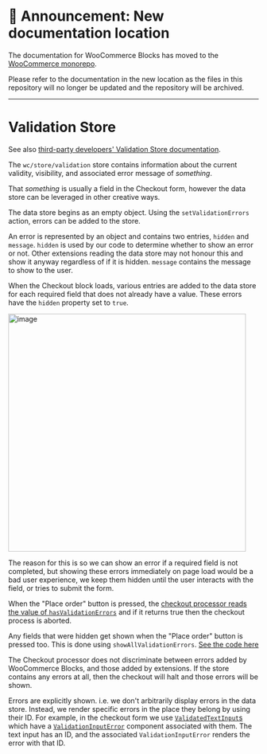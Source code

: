 # 📣 Announcement: New documentation location

The documentation for WooCommerce Blocks has moved to the [WooCommerce monorepo](https://github.com/woocommerce/woocommerce/tree/trunk/plugins/woocommerce-blocks/docs/).

Please refer to the documentation in the new location as the files in this repository will no longer be updated and the repository will be archived.

---

# Validation Store <!-- omit in toc -->

See also [third-party developers' Validation Store documentation](../../third-party-developers/extensibility/data-store/validation.md).

The `wc/store/validation` store contains information about the current validity, visibility, and associated error message of _something_.

That _something_ is usually a field in the Checkout form, however the data store can be leveraged in other creative ways.

The data store begins as an empty object. Using the `setValidationErrors` action, errors can be added to the store.

An error is represented by an object and contains two entries, `hidden` and `message`. `hidden` is used by our code to determine whether to show an error or not. Other extensions reading the data store may not honour this and show it anyway regardless of if it is hidden. `message` contains the message to show to the user.

When the Checkout block loads, various entries are added to the data store for each required field that does not already have a value. These errors have the `hidden` property set to `true`.

<img width="478" alt="image" src="https://user-images.githubusercontent.com/5656702/210558764-cc271b30-03a0-444f-8cac-4c16179c8165.png">

The reason for this is so we can show an error if a required field is not completed, but showing these errors immediately on page load would be a bad user experience, we keep them hidden until the user interacts with the field, or tries to submit the form.

When the "Place order" button is pressed, the [checkout processor reads the value of `hasValidationErrors`](https://github.com/woocommerce/woocommerce-blocks/blob/4ead2e9a6ee567a3a868feae988c6c21edd00d12/assets/js/base/context/providers/cart-checkout/checkout-processor.ts#L160) and if it returns true then the checkout process is aborted.

Any fields that were hidden get shown when the "Place order" button is pressed too. This is done using `showAllValidationErrors`. [See the code here](https://github.com/woocommerce/woocommerce-blocks/blob/4ead2e9a6ee567a3a868feae988c6c21edd00d12/assets/js/blocks/checkout/block.tsx#L139)

The Checkout processor does not discriminate between errors added by WooCommerce Blocks, and those added by extensions. If the store contains any errors at all, then the checkout will halt and those errors will be shown.

Errors are explicitly shown. i.e. we don't arbitrarily display errors in the data store. Instead, we render specific errors in the place they belong by using their ID. For example, in the checkout form we use [`ValidatedTextInput`s](https://github.com/woocommerce/woocommerce-blocks/blob/2848a4b11025d9095511c6a92e68f4a2d05d21da/packages/checkout/components/text-input/validated-text-input.tsx) which have a [`ValidationInputError`](https://github.com/woocommerce/woocommerce-blocks/blob/d8ff1ce08a17a29d9f63a6fa4eeb894eea5dd609/packages/checkout/components/validation-input-error/index.tsx) component associated with them. The text input has an ID, and the associated `ValidationInputError` renders the error with that ID.
